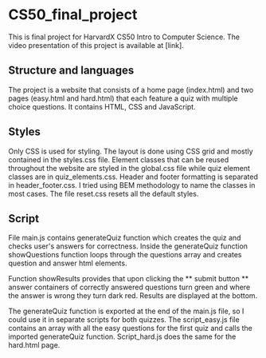 
# CS50_final_project
This is final project for HarvardX CS50 Intro to Computer Science. 
The video presentation of this project is available at [link]. 
 
## Structure and languages  
The project is a website that consists of a home page (index.html) and two pages (easy.html and hard.html) that each feature a quiz with multiple choice questions. It contains HTML, CSS and JavaScript. 

## Styles 
Only CSS is used for styling. The layout is done using CSS grid and mostly contained in the styles.css file. Element classes that can be reused throughout the website are styled in the global.css file while quiz element classes are in quiz_elements.css. Header and footer formatting is separated in header_footer.css. I tried using BEM methodology to name the classes in most cases. The file reset.css resets all the default styles. 

## Script 
File main.js contains generateQuiz function which creates the quiz and checks user's answers for correctness. Inside the generateQuiz function showQuestions function loops through the questions array and creates question and answer html elements. 

Function showResults provides that upon clicking the ** submit button ** answer containers of correctly answered questions turn green and where the answer is wrong they turn dark red. Results are displayed at the bottom. 

The generateQuiz function is exported at the end of the main.js file, so I could use it in separate scripts for both quizzes. The script_easy.js file contains an array with all the easy questions for the first quiz and calls the imported generateQuiz function. Script_hard.js does the same for the hard.html page. 